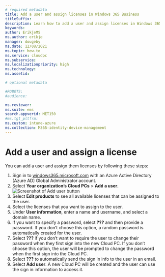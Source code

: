 ```yaml
---
# required metadata
title: Add a user and assign licenses in Windows 365 Business
titleSuffix:
description: Learn how to add a user and assign licenses in Windows 365 Business
keywords:
author: ErikjeMS  
ms.author: erikje
manager: dougeby
ms.date: 12/08/2021
ms.topic: how-to
ms.service: cloudpc
ms.subservice: 
ms.localizationpriority: high
ms.technology:
ms.assetid: 

# optional metadata

#ROBOTS:
#audience:

ms.reviewer: 
ms.suite: ems
search.appverid: MET150
#ms.tgt_pltfrm:
ms.custom: intune-azure
ms.collection: M365-identity-device-management
---
```


# Add a user and assign a license

You can add a user and assign them licenses by following these steps:

1. Sign in to [windows365.microsoft.com](https://windows365.microsoft.com) with an Azure Active Directory (Azure AD) Global Administrator account.
2. Select **Your organization’s Cloud PCs** > **Add a user**.
  ![Screenshot of Add user button](./media/add-user-assign-licences/add-user.png)
3. Select **Edit products** to see all available licenses that can be assigned to the user.
4. Select the licenses that you want to assign to the user.
5. Under **User information**, enter a name and username, and select a domain name.
6. If you want to specify a password, select **???** and then provide a password. If you don’t choose this option, a random password is automatically created for the user.
7. Select **???** if you don’t want to require the user to change their password when they first sign into the new Cloud PC. If you don’t choose this option, the user will be prompted to change the password when the first sign into the Cloud PC.
8. Select **???** to automatically send the sign in info to the user in an email.
9. Select **Add user**. A new Cloud PC will be created and the user can use the sign in information to access it.

